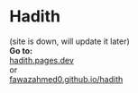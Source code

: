 # Hadith
(site is down, will update it later)<br>
**Go to:**<br> [hadith.pages.dev](https://hadith.pages.dev)<br>
or<br>
[fawazahmed0.github.io/hadith](https://fawazahmed0.github.io/hadith/)
